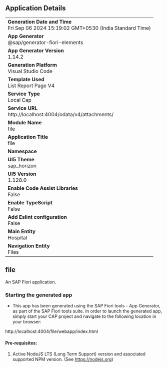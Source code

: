 ## Application Details
|               |
| ------------- |
|**Generation Date and Time**<br>Fri Sep 06 2024 15:19:02 GMT+0530 (India Standard Time)|
|**App Generator**<br>@sap/generator-fiori-elements|
|**App Generator Version**<br>1.14.2|
|**Generation Platform**<br>Visual Studio Code|
|**Template Used**<br>List Report Page V4|
|**Service Type**<br>Local Cap|
|**Service URL**<br>http://localhost:4004/odata/v4/attachments/|
|**Module Name**<br>file|
|**Application Title**<br>file|
|**Namespace**<br>|
|**UI5 Theme**<br>sap_horizon|
|**UI5 Version**<br>1.128.0|
|**Enable Code Assist Libraries**<br>False|
|**Enable TypeScript**<br>False|
|**Add Eslint configuration**<br>False|
|**Main Entity**<br>Hospital|
|**Navigation Entity**<br>Files|

## file

An SAP Fiori application.

### Starting the generated app

-   This app has been generated using the SAP Fiori tools - App Generator, as part of the SAP Fiori tools suite.  In order to launch the generated app, simply start your CAP project and navigate to the following location in your browser:

http://localhost:4004/file/webapp/index.html

#### Pre-requisites:

1. Active NodeJS LTS (Long Term Support) version and associated supported NPM version.  (See https://nodejs.org)



